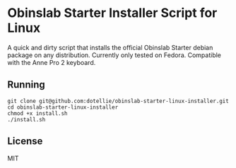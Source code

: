 # Obinslab Starter Installer Script for Linux
A quick and dirty script that installs the official Obinslab Starter debian package on any
distribution. Currently only tested on Fedora. Compatible with the Anne Pro 2 keyboard.

## Running
```
git clone git@github.com:dotellie/obinslab-starter-linux-installer.git
cd obinslab-starter-linux-installer
chmod +x install.sh
./install.sh
```

## License
MIT
